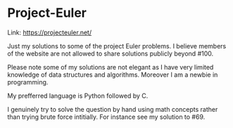 # Project-Euler

Link: https://projecteuler.net/

Just my solutions to some of the project Euler problems. I believe members of the website are not allowed to share solutions publicly beyond #100. 

Please note some of my solutions are not elegant as I have very limited knowledge of data structures and algorithms. Moreover I am a newbie in programming.

My prefferred language is Python followed by C. 

I genuinely try to solve the question by hand using math concepts rather than trying brute force intitially. For instance see my solution to #69. 
